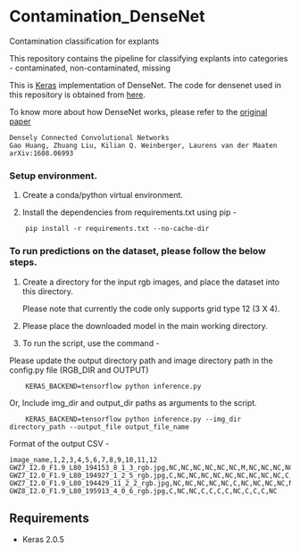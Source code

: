 # Contamination_DenseNet
Contamination classification for explants

This repository contains the pipeline for classifying explants into categories - contaminated, non-contaminated, missing

This is [Keras](https://keras.io/) implementation of DenseNet. The code for densenet used in this repository is obtained from [here](https://github.com/flyyufelix/cnn_finetune).

To know more about how DenseNet works, please refer to the [original paper](https://arxiv.org/abs/1608.06993)

```
Densely Connected Convolutional Networks
Gao Huang, Zhuang Liu, Kilian Q. Weinberger, Laurens van der Maaten
arXiv:1608.06993
```

### Setup environment.

1. Create a conda/python virtual environment.

2. Install the dependencies from requirements.txt using pip -

```
    pip install -r requirements.txt --no-cache-dir
```

### To run predictions on the dataset, please follow the below steps.

1. Create a directory for the input rgb images, and place the dataset into this directory.

   Please note that currently the code only supports grid type 12 (3 X 4).

2. Please place the downloaded model in the main working directory.

3. To run the script, use the command -

Please update the output directory path and image directory path in the config.py file (RGB_DIR and OUTPUT)

```
    KERAS_BACKEND=tensorflow python inference.py 
```

Or, Include img_dir and output_dir paths as arguments to the script.

```
    KERAS_BACKEND=tensorflow python inference.py --img_dir directory_path --output_file output_file_name 
```

Format of the output CSV - 

```
image_name,1,2,3,4,5,6,7,8,9,10,11,12
GWZ7_I2.0_F1.9_L80_194153_8_1_3_rgb.jpg,NC,NC,NC,NC,NC,NC,M,NC,NC,NC,NC,NC
GWZ7_I2.0_F1.9_L80_194927_1_2_5_rgb.jpg,C,NC,NC,NC,NC,NC,NC,NC,NC,NC,C,NC
GWZ7_I2.0_F1.9_L80_194429_11_2_2_rgb.jpg,NC,NC,NC,NC,NC,C,NC,NC,NC,NC,NC,NC
GWZ8_I2.0_F1.9_L80_195913_4_0_6_rgb.jpg,C,NC,NC,C,C,C,C,NC,C,C,C,NC
```

## Requirements

* Keras 2.0.5
